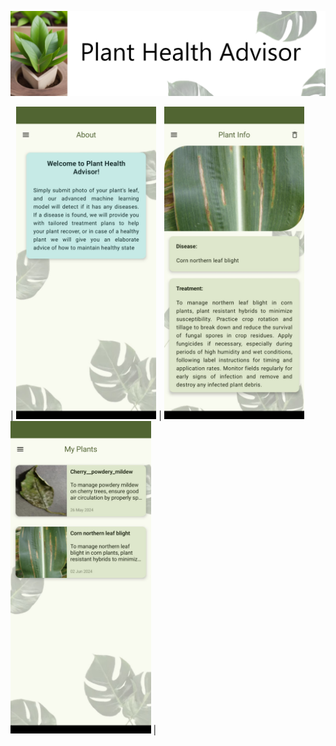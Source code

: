 ![Title](Screenshots/title.png)

| <img src="Screenshots/8.jpg" alt="" style="height: 500px; border: 0px solid #ccc;"> | <img src="Screenshots/4.jpg" alt="" style="height: 500px; border: 0px solid #ccc;"> <img src="Screenshots/5.jpg" alt="" style="height: 500px; border: 0px solid #ccc;"> |



